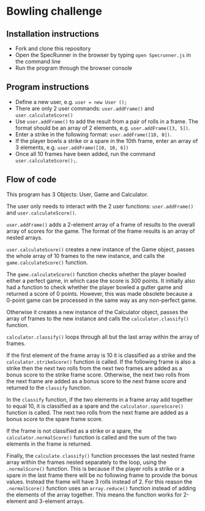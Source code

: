 # Bowling challenge

## Installation instructions

* Fork and clone this repository
* Open the SpecRunner in the browser by typing `open Specrunner.js` in the command line
* Run the program through the browser console


## Program instructions

* Define a new user, e.g. `user = new User ();`
* There are only 2 user commands: `user.addFrame()` and `user.calculateScore()`
* Use `user.addFrame()` to add the result from a pair of rolls in a frame. The format should be an array of 2 elements, e.g. `user.addFrame([3, 5])`.
* Enter a strike in the following format: `user.addFrame([10, 0])`.
* If the player bowls a strike or a spare in the 10th frame, enter an array of 3 elements, e.g. `user.addFrame([10, 10, 6])`
* Once all 10 frames have been added, run the command `user.calculateScore();`.


## Flow of code

This program has 3 Objects: User, Game and Calculator.

The user only needs to interact with the 2 user functions: `user.addFrame()` and `user.calculateScore()`.

`user.addFrame()` adds a 2-element array of a frame of results to the overall array of scores for the game. The format of the frame results is an array of nested arrays.

`user.calculateScore()` creates a new instance of the Game object, passes the whole array of 10 frames to the new instance, and calls the `game.calculateScore()` function.

The `game.calculateScore()` function checks whether the player bowled either a perfect game, in which case the score is 300 points. It initially also had a function to check whether the player bowled a gutter game and returned a score of 0 points. However, this was made obsolete because a 0-point game can be processed in the same way as any non-perfect game.

Otherwise it creates a new instance of the Calculator object, passes the array of frames to the new instance and calls the `calculator.classify()` function.

`calculator.classify()` loops through all but the last array within the array of frames.

If the first element of the frame array is 10 it is classified as a strike and the `calculator.strikeScore()` function is called. If the following frame is also a strike then the next two rolls from the next two frames are added as a bonus score to the strike frame score. Otherwise, the next two rolls from the next frame are added as a bonus score to the next frame score and returned to the `classify` function.

In the `classify` function, if the two elements in a frame array add together to equal 10, it is classified as a spare and the `calculator.spareScore()` function is called. The next two rolls from the next frame are added as a bonus score to the spare frame score.

If the frame is not classified as a strike or a spare, the `calculator.normalScore()` function is called and the sum of the two elements in the frame is returned.

Finally, the `calculate.classify()` function processes the last nested frame array within the frames nested separately to the loop, using the `.normalScore()` function. This is because if the player rolls a strike or a spare in the last frame there will be no following frame to provide the bonus values. Instead the frame will have 3 rolls instead of 2. For this reason the `.normalScore()` function uses an `array.reduce()` function instead of adding the elements of the array together. This means the function works for 2-element and 3-element arrays.
